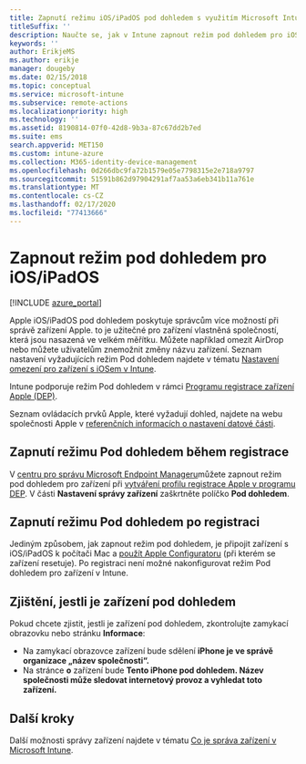 ```yaml
---
title: Zapnutí režimu iOS/iPadOS pod dohledem s využitím Microsoft Intune
titleSuffix: ''
description: Naučte se, jak v Intune zapnout režim pod dohledem pro iOS/iPadOS.
keywords: ''
author: ErikjeMS
ms.author: erikje
manager: dougeby
ms.date: 02/15/2018
ms.topic: conceptual
ms.service: microsoft-intune
ms.subservice: remote-actions
ms.localizationpriority: high
ms.technology: ''
ms.assetid: 8190814-07f0-42d8-9b3a-87c67dd2b7ed
ms.suite: ems
search.appverid: MET150
ms.custom: intune-azure
ms.collection: M365-identity-device-management
ms.openlocfilehash: 0d266dbc9fa72b1579e05e7798315e2e718a9797
ms.sourcegitcommit: 51591b862d97904291af7aa53a6eb341b11a761e
ms.translationtype: MT
ms.contentlocale: cs-CZ
ms.lasthandoff: 02/17/2020
ms.locfileid: "77413666"
---
```

# <a name="turn-on-iosipados-supervised-mode"></a>Zapnout režim pod dohledem pro iOS/iPadOS


[!INCLUDE [azure_portal](../includes/azure_portal.md)]

Apple iOS/iPadOS pod dohledem poskytuje správcům více možností při správě zařízení Apple. to je užitečné pro zařízení vlastněná společností, která jsou nasazená ve velkém měřítku. Můžete například omezit AirDrop nebo můžete uživatelům znemožnit změny názvu zařízení. Seznam nastavení vyžadujících režim Pod dohledem najdete v tématu [Nastavení omezení pro zařízení s iOSem v Intune](../configuration/device-restrictions-ios.md).

Intune podporuje režim Pod dohledem v rámci [Programu registrace zařízení Apple (DEP)](../enrollment/device-enrollment-program-enroll-ios.md).

Seznam ovládacích prvků Apple, které vyžadují dohled, najdete na webu společnosti Apple v [referenčních informacích o nastavení datové části](http://help.apple.com/configurator/mac/2.4/#/cad5370d089).

## <a name="turn-on-supervised-mode-during-enrollment"></a>Zapnutí režimu Pod dohledem během registrace

V [centru pro správu Microsoft Endpoint Manageru](https://go.microsoft.com/fwlink/?linkid=2109431)můžete zapnout režim pod dohledem pro zařízení při [vytváření profilu registrace Apple v programu DEP](../enrollment/device-enrollment-program-enroll-ios.md#create-an-apple-enrollment-profile). V části **Nastavení správy zařízení** zaškrtněte políčko **Pod dohledem**.

## <a name="turn-on-supervised-mode-after-enrollment"></a>Zapnutí režimu Pod dohledem po registraci

Jediným způsobem, jak zapnout režim pod dohledem, je připojit zařízení s iOS/iPadOS k počítači Mac a [použít Apple Configuratoru](../enrollment/apple-configurator-enroll-ios.md) (při kterém se zařízení resetuje). Po registraci není možné nakonfigurovat režim Pod dohledem pro zařízení v Intune.

## <a name="identify-a-supervised-device"></a>Zjištění, jestli je zařízení pod dohledem

Pokud chcete zjistit, jestli je zařízení pod dohledem, zkontrolujte zamykací obrazovku nebo stránku **Informace**:
- Na zamykací obrazovce zařízení bude sdělení **iPhone je ve správě organizace „název společnosti“.**
- Na stránce **o** zařízení bude **Tento iPhone pod dohledem. Název společnosti může sledovat internetový provoz a vyhledat toto zařízení.**

## <a name="next-steps"></a>Další kroky

Další možnosti správy zařízení najdete v tématu [Co je správa zařízení v Microsoft Intune](device-management.md).
